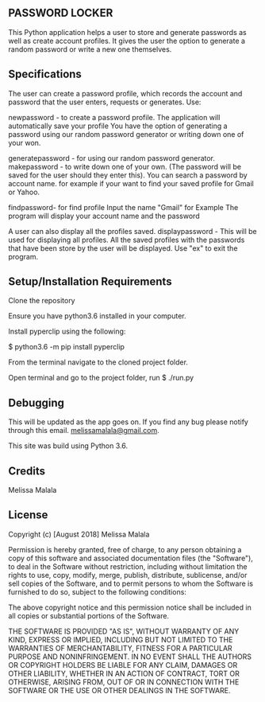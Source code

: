 ## PASSWORD LOCKER

This Python application helps a user to store and generate passwords as well as create account profiles. It gives the user the option to generate a random password or write a new one themselves.

## Specifications
The user can create a password profile, which records the account and password that the user enters, requests or generates. Use:

newpassword - to create a password profile. The application will automatically save your profile
You have the option of generating a password using our random password generator or writing down one of your won.

generatepassword - for using our random password generator.
makepassword - to write down one of your own. (The password will be saved for the user should they enter this).
You can search a password by account name. for example if your want to find your saved profile for Gmail or Yahoo.

findpassword- for find profile
Input the name "Gmail" for Example
The program will display your account name and the password

A user can also display all the profiles saved.
displaypassword - This will be used for displaying all profiles. 
All the saved profiles with the passwords that have been store by the user will be displayed.
Use "ex" to exit the program.

## Setup/Installation Requirements
Clone the repository

Ensure you have python3.6 installed in your computer.

Install pyperclip using the following:

$ python3.6 -m pip install pyperclip

From the terminal navigate to the cloned project folder.

Open terminal and go to the project folder, run $ ./run.py

## Debugging
This will be updated as the app goes on. If you find any bug please notify through this email. melissamalala@gmail.com.

This site was build using Python 3.6.
 
## Credits
Melissa Malala

## License

Copyright (c) [August 2018] Melissa Malala

Permission is hereby granted, free of charge, to any person obtaining a copy of this software and associated documentation files (the "Software"), to deal in the Software without restriction, including without limitation the rights to use, copy, modify, merge, publish, distribute, sublicense, and/or sell copies of the Software, and to permit persons to whom the Software is furnished to do so, subject to the following conditions:

The above copyright notice and this permission notice shall be included in all copies or substantial portions of the Software.

THE SOFTWARE IS PROVIDED "AS IS", WITHOUT WARRANTY OF ANY KIND, EXPRESS OR IMPLIED, INCLUDING BUT NOT LIMITED TO THE WARRANTIES OF MERCHANTABILITY, FITNESS FOR A PARTICULAR PURPOSE AND NONINFRINGEMENT. IN NO EVENT SHALL THE AUTHORS OR COPYRIGHT HOLDERS BE LIABLE FOR ANY CLAIM, DAMAGES OR OTHER LIABILITY, WHETHER IN AN ACTION OF CONTRACT, TORT OR OTHERWISE, ARISING FROM, OUT OF OR IN CONNECTION WITH THE SOFTWARE OR THE USE OR OTHER DEALINGS IN THE SOFTWARE.
